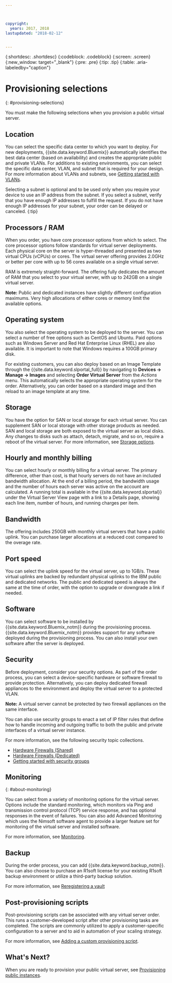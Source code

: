```yaml
---



copyright:
  years: 2017, 2018
lastupdated: "2018-02-12"


---
```


{:shortdesc: .shortdesc}
{:codeblock: .codeblock}
{:screen: .screen}
{:new_window: target="_blank"}
{:pre: .pre}
{:tip: .tip}
{:table: .aria-labeledby="caption"}

# Provisioning selections
{: #provisioning-selections}

You must make the following selections when you provision a public virtual server.

## Location
You can select the specific data center to which you want to deploy. For new deployments, {{site.data.keyword.Bluemix}} automatically identifies the best data center (based on availability) and creates the appropriate public and private VLANs. For additions to existing environments, you can select the specific data center, VLAN, and subnet that is required for your design. For more information about VLANs and subnets, see [Getting started with VLANs](/docs/infrastructure/vlans/getting-started.html).

Selecting a subnet is optional and to be used only when you require your device to use an IP address from the subnet. If you select a subnet, verify that you have enough IP addresses to fulfill the request. If you do not have enough IP addresses for your subnet, your order can be delayed or canceled.
{:tip}

## Processors / RAM
When you order, you have core processor options from which to select. The core processor options follow standards for virtual server deployments. Each physical core on the server is hyper-threaded and presented as two virtual CPUs (vCPUs) or cores. The virtual server offering provides 2.0GHz or better per core with up to 56 cores available on a single virtual server.

RAM is extremely straight-forward. The offering fully dedicates the amount of RAM that you select to your virtual server, with up to 242GB on a single virtual server.

**Note:** Public and dedicated instances have slightly different configuration maximums. Very high allocations of either cores or memory limit the available options.

## Operating system

You also select the operating system to be deployed to the server. You can select a number of free options such as CentOS and Ubuntu. Paid  options such as Windows Server and Red Hat Enterprise Linux (RHEL) are also available. It is important to note that Windows requires a 100GB primary disk.

For existing customers, you can also deploy based on an Image Template through the {{site.data.keyword.slportal_full}} by navigating to **Devices -> Manage -> Images** and selecting **Order Virtual Server** from the *Actions* menu.  This automatically selects the appropriate operating system for the order.  Alternatively, you can order based on a standard image and then reload to an image template at any time.

## Storage

You have the option for SAN or local storage for each virtual server. You can supplement SAN or local storage with other storage products as needed. SAN and local storage are both exposed to the virtual server as local disks. Any changes to disks such as attach, detach, migrate, and so on, require a reboot of the virtual server. For more information, see [Storage options](/docs/vsi?topic=virtual-servers-storage-options#storage-options).

## Hourly and monthly billing

You can select hourly or monthly billing for a virtual server. The primary difference, other than cost, is that hourly servers do not have an included bandwidth allocation. At the end of a billing period, the bandwidth usage and the number of hours each server was active on the account are calculated. A running total is available in the {{site.data.keyword.slportal}} under the Virtual Server View page with a link to a Details page, showing each line item, number of hours, and running charges per item.

## Bandwidth

The offering includes 250GB with monthly virtual servers that have a public uplink. You can purchase larger allocations at a reduced cost compared to the overage rate.

## Port speed

You can select the uplink speed for the virtual server, up to 1GB/s. These virtual uplinks are backed by redundant physical uplinks to the IBM public and dedicated networks. The public and dedicated speed is always the same at the time of order, with the option to upgrade or downgrade a link if needed.

## Software

You can select software to be installed by {{site.data.keyword.Bluemix_notm}} during the provisioning process. {{site.data.keyword.Bluemix_notm}} provides support for any software deployed during the provisioning process. You can also install your own software after the server is deployed.

## Security

Before deployment, consider your security options. As part of the order process, you can select a device-specific hardware or software firewall to provide protection. Alternatively, you can deploy dedicated firewall appliances to the environment and deploy the virtual server to a protected VLAN. 

**Note:** A virtual server cannot be protected by two firewall appliances on the same interface. 

You can also use security groups to enact a set of IP filter rules that define how to handle incoming and outgoing traffic to both the public and private interfaces of a virtual server instance.

For more information, see the following security topic collections.

* [Hardware Firewalls (Shared)](/docs/infrastructure/hardware-firewall-shared/getting-started.html)
* [Hardware Firewalls (Dedicated)](/docs/infrastructure/hardware-firewall-dedicated/getting-started.html)
* [Getting started with security groups](/docs/infrastructure/security-groups/sg_index.html)

## Monitoring
{: #about-monitoring}

You can select from a variety of monitoring options for the virtual server. Options include the standard monitoring, which monitors via Ping and transmission control protocol (TCP) service response, and has optional responses in the event of failures. You can also add Advanced Monitoring which uses the Nimsoft software agent to provide a larger feature set for monitoring of the virtual server and installed software.

For more information, see [Monitoring](/docs/infrastructure/SLmonitoring/monitoring_index.html).

## Backup

During the order process, you can add {{site.data.keyword.backup_notm}}. You can also choose to purchase an R1soft license for your existing R1soft backup environment or utilize a third-party backup solution.

For more information, see [Reregistering a vault](/docs/infrastructure/Backup?topic=Backup-reregister#reregister)

## Post-provisioning scripts

Post-provisioning scripts can be associated with any virtual server order. This runs a customer-developed script after other provisioning tasks are completed. The scripts are commonly utilized to apply a customer-specific configuration to a server and to aid in automation of your scaling strategy.

For more information, see [Adding a custom provisioning script](/docs/vsi/vsi_add_script.html).

## What's Next?
When you are ready to provision your public virtual server, see [Provisioning public instances](/docs/vsi/vsi_provision_public.html).
